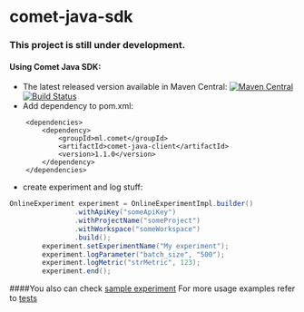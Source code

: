 # comet-java-sdk

### This project is still under development.

#### Using Comet Java SDK:
* The latest released version available in Maven Central:
  [![Maven Central](https://maven-badges.herokuapp.com/maven-central/ml.comet/comet-java-client/badge.svg)](https://maven-badges.herokuapp.com/maven-central/ml.comet/comet-java-client) 
   [![Build Status](https://travis-ci.com/comet-ml/comet-java-sdk.svg?branch=master)](https://travis-ci.com/github/comet-ml/comet-java-sdk)
* Add dependency to pom.xml:
```
    <dependencies>
        <dependency>
            <groupId>ml.comet</groupId>
            <artifactId>comet-java-client</artifactId>
            <version>1.1.0</version>
        </dependency>
    </dependencies>
```
* create experiment and log stuff:
```java
OnlineExperiment experiment = OnlineExperimentImpl.builder()
                .withApiKey("someApiKey")
                .withProjectName("someProject")
                .withWorkspace("someWorkspace")
                .build();
        experiment.setExperimentName("My experiment");
        experiment.logParameter("batch_size", "500");
        experiment.logMetric("strMetric", 123);
        experiment.end();
```
####You also can check [sample experiment](comet-examples/src/main/java/ml/comet/examples/OnlineExperimentExample.java)
For more usage examples refer to [tests](comet-java-client/src/test/java/ml/comet/experiment)
